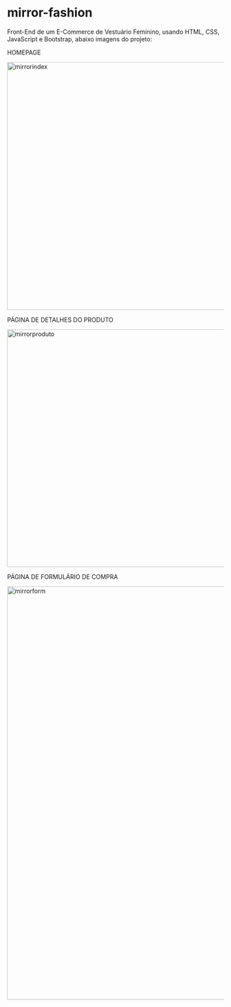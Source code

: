 # mirror-fashion
Front-End de um E-Commerce de Vestuário Feminino, usando HTML, CSS, JavaScript e Bootstrap, abaixo imagens do projeto:

HOMEPAGE

<img width="576" alt="mirrorindex" src="https://user-images.githubusercontent.com/62962707/80238673-32175500-8635-11ea-904f-fa26cd6c9817.png">

PÁGINA DE DETALHES DO PRODUTO

<img width="552" alt="mirrorproduto" src="https://user-images.githubusercontent.com/62962707/80238671-317ebe80-8635-11ea-845e-b5d6e5951a39.png">

PÁGINA DE FORMULÁRIO DE COMPRA

<img width="960" alt="mirrorform" src="https://user-images.githubusercontent.com/62962707/80238665-30e62800-8635-11ea-8612-97276782cd06.png">
